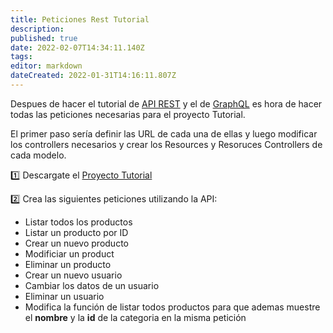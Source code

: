 ```yaml
---
title: Peticiones Rest Tutorial
description: 
published: true
date: 2022-02-07T14:34:11.140Z
tags: 
editor: markdown
dateCreated: 2022-01-31T14:16:11.807Z
---
```


Despues de hacer el tutorial de [API REST]( /ca/informatica/daw/m7/uf2/tutorial-laravel-8/api-rest) y el de [GraphQL](/ca/informatica/daw/m7/uf2/tutorial-laravel-8/api-graphql) es hora de hacer todas las peticiones necesarias para el proyecto Tutorial.

El primer paso sería definir las URL de cada una de ellas y luego modificar  los controllers necesarios y crear los Resources y Resoruces Controllers de cada modelo.

:one: Descargate el [Proyecto Tutorial](https://github.com/dantriano/m7-laravel8-tutorial/tree/api)

:two: Crea las siguientes peticiones utilizando la API:
- Listar todos los productos
- Listar un producto por ID
- Crear un nuevo producto
- Modificiar un product
- Eliminar un producto
- Crear un nuevo usuario
- Cambiar los datos de un usuario
- Eliminar un usuario
- Modifica la función de listar todos productos para que ademas muestre el **nombre** y la **id** de la categoria en la misma petición